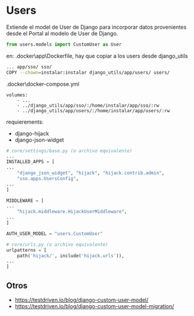# Users

Extiende el model de User de Django para incorporar datos provenientes desde el Portal al modelo de User de Django.

```python
from users.models import CustomUser as User
```

en: .docker\app\Dockerfile, hay que copiar a los users desde django_utils

``` sh
... app/sso/ sso/
COPY --chown=instalar:instalar django_utils/app/users/ users/
```


.docker\docker-compose.yml

```
volumes:
    - ...
    - ../django_utils/app/sso/:/home/instalar/app/sso/:rw
    - ../django_utils/app/users/:/home/instalar/app/users/:rw
```

requierements:

- django-hijack
- django-json-widget

```python
# core/settings/base.py (o archivo equivalente)
...
INSTALLED_APPS = [
...
    "django_json_widget", "hijack", "hijack.contrib.admin",
    "sso.apps.UsersConfig",
...
]

MIDDLEWARE = [
...
    "hijack.middleware.HijackUserMiddleware",
...
]

AUTH_USER_MODEL = "users.CustomUser"
```

```python
# core/urls.py (o archivo equivalente)
urlpatterns = [
    path('hijack/', include('hijack.urls')),
...
]
```


## Otros

- https://testdriven.io/blog/django-custom-user-model/
- https://testdriven.io/blog/django-custom-user-model-migration/
